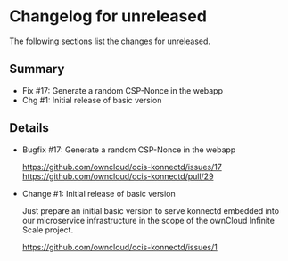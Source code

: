 # Changelog for unreleased

The following sections list the changes for unreleased.

## Summary

 * Fix #17: Generate a random CSP-Nonce in the webapp
 * Chg #1: Initial release of basic version

## Details

 * Bugfix #17: Generate a random CSP-Nonce in the webapp

   https://github.com/owncloud/ocis-konnectd/issues/17
   https://github.com/owncloud/ocis-konnectd/pull/29

 * Change #1: Initial release of basic version

   Just prepare an initial basic version to serve konnectd embedded into our microservice
   infrastructure in the scope of the ownCloud Infinite Scale project.

   https://github.com/owncloud/ocis-konnectd/issues/1


